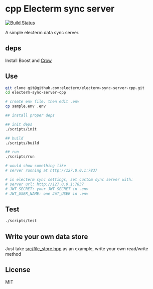 # cpp Electerm sync server

[![Build Status](https://github.com/electerm/electerm-sync-server-cpp/actions/workflows/linux.yml/badge.svg)](https://github.com/electerm/electerm-sync-server-cpp/actions)

A simple electerm data sync server.

## deps

Install Boost and [Crow](https://github.com/CrowCpp/Crow)

## Use

```bash
git clone git@github.com:electerm/electerm-sync-server-cpp.git
cd electerm-sync-server-cpp

# create env file, then edit .env
cp sample.env .env

## install proper deps

## init deps
./scripts/init

## build
./scripts/build

## run
./scripts/run

# would show something like
# server running at http://127.0.0.1:7837

# in electerm sync settings, set custom sync server with:
# server url: http://127.0.0.1:7837
# JWT_SECRET: your JWT_SECRET in .env
# JWT_USER_NAME: one JWT_USER in .env
```

## Test

```bash
./scripts/test
```

## Write your own data store

Just take [src/file_store.hpp](src/file_store.hpp) as an example, write your own read/write method

## License

MIT
